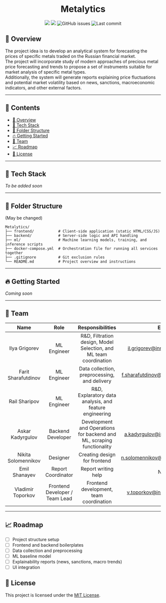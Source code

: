 <h1 align="center">Metalytics</h1>

<p align="center">
  <img src="https://img.shields.io/badge/status-in%20progress-yellow.svg">
  <img src="https://img.shields.io/badge/license-MIT-blue.svg">
  <img src="https://img.shields.io/github/issues/IU-Capstone-Project-2025/Metalytics" alt="GitHub issues">
  <img src="https://img.shields.io/github/last-commit/IU-Capstone-Project-2025/Metalytics" alt="Last commit">
</p>

## 📌 Overview

The project idea is to develop an analytical system for forecasting the prices of specific metals traded on the Russian financial market.  
The project will incorporate study of modern approaches of precious metal price forecasting and trends to propose a set of instruments suitable for market analysis of specific metal types.  
Additionally, the system will generate reports explaining price fluctuations and potential market volatility based on news, sanctions, macroeconomic indicators, and other external factors.

---


## 📖 Contents
- [📌 Overview](#-overview)
- [🚀 Tech Stack](#-tech-stack)
- [📁 Folder Structure](#-folder-structure)
- [🔥 Getting Started](#-getting-started)
- [👥 Team](#-team)
- [📈 Roadmap](#-roadmap)
- [📝 License](#-license)

---

 ## 🚀 Tech Stack

_To be added soon_

---

## 📁 Folder Structure

(May be changed)
```
Metalytics/
├── frontend/           # Client-side application (static HTML/CSS/JS)
├── backend/            # Server-side logic and API handling
├── ml/                 # Machine learning models, training, and inference scripts
├── docker-compose.yml  # Orchestration file for running all services together
├── .gitignore          # Git exclusion rules
└── README.md           # Project overview and instructions
```

---

## 🔥 Getting Started

_Coming soon_

---

## 👥 Team


|       **Name**       |         **Role**          |              **Responsibilities**               |      **Email**      |
|:--------------------:|:-------------------------:|:-----------------------------------------------:|:--------------------------:|
| Ilya Grigorev        | ML Engineer               | R&D, Filtration design, Model Selection, and ML team coordination |         il.grigorev@innopolis.university                 |
| Farit Sharafutdinov  | ML Engineer               | Data collection, preprocessing, and delivery     |           f.sharafutdinov@innopolis.university               |
| Rail Sharipov        | ML Engineer               | R&D, Explaratory data analysis, and feature engineering                                 |                          |
| Askar Kadyrgulov     | Backend Developer         | Development and Operations for backend and ML, scraping functionality                   |            a.kadyrgulov@innopolis.university              |
| Nikita Solomennikov  | Designer                  | Creating design for frontend                     |              n.solomennikov@innopolis.unisersity            |
| Emil Shanayev        | Report Coordinator        | Report writing help                              |         None              |
| Vladimir Toporkov    | Frontend Developer / Team Lead | Frontend development, team coordination       |               v.toporkov@innopolis.university           |

---

## 📈 Roadmap

- [ ] Project structure setup
- [ ] Frontend and backend boilerplates
- [ ] Data collection and preprocessing
- [ ] ML baseline model
- [ ] Explainability reports (news, sanctions, macro trends)
- [ ] UI integration

## 📝 License

This project is licensed under the [MIT License](LICENSE).
